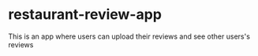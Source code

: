 # restaurant-review-app

This is an app where users can upload their reviews and see other users's reviews

